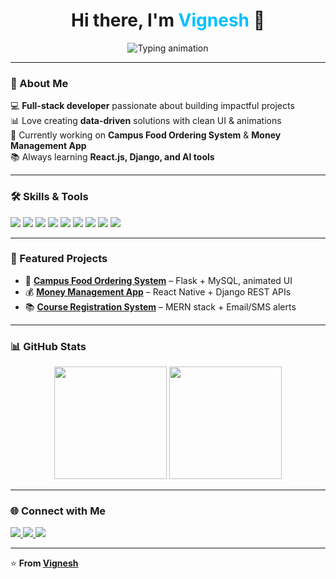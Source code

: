 <!-- Modern GitHub Profile README for Vignesh -->

<h1 align="center">
  Hi there, I'm <span style="color:#00BFFF;">Vignesh</span> 👋
</h1>

<p align="center">
  <img src="https://readme-typing-svg.herokuapp.com?font=Fira+Code&size=24&pause=1000&color=00BFFF&center=true&vCenter=true&width=500&lines=B.Tech+CSE+Student;Full+Stack+Developer;Data+Visualization+Enthusiast;AI+%26+ML+Learner" alt="Typing animation" />
</p>

---

### 🚀 About Me  
💻 **Full-stack developer** passionate about building impactful projects  
📊 Love creating **data-driven** solutions with clean UI & animations  
🎯 Currently working on **Campus Food Ordering System** & **Money Management App**  
📚 Always learning **React.js, Django, and AI tools**  

---

### 🛠️ Skills & Tools
<p>
  <img src="https://img.shields.io/badge/Python-3776AB?style=for-the-badge&logo=python&logoColor=white" />
  <img src="https://img.shields.io/badge/Java-007396?style=for-the-badge&logo=java&logoColor=white" />
  <img src="https://img.shields.io/badge/JavaScript-F7DF1E?style=for-the-badge&logo=javascript&logoColor=black" />
  <img src="https://img.shields.io/badge/React-61DAFB?style=for-the-badge&logo=react&logoColor=black" />
  <img src="https://img.shields.io/badge/Flask-000000?style=for-the-badge&logo=flask&logoColor=white" />
  <img src="https://img.shields.io/badge/Django-092E20?style=for-the-badge&logo=django&logoColor=white" />
  <img src="https://img.shields.io/badge/MySQL-4479A1?style=for-the-badge&logo=mysql&logoColor=white" />
  <img src="https://img.shields.io/badge/MongoDB-47A248?style=for-the-badge&logo=mongodb&logoColor=white" />
  <img src="https://img.shields.io/badge/Power%20BI-F2C811?style=for-the-badge&logo=powerbi&logoColor=black" />
</p>

---

### 📌 Featured Projects
- 🍔 **[Campus Food Ordering System](https://github.com/vignesh0314/campus-food-ordering-system)** – Flask + MySQL, animated UI  
- 💰 **[Money Management App](https://github.com/vignesh0314/money-management-app)** – React Native + Django REST APIs  
- 📚 **[Course Registration System](https://github.com/vignesh0314/course-registration-system)** – MERN stack + Email/SMS alerts  

---

### 📊 GitHub Stats
<p align="center">
  <img src="https://github-readme-stats.vercel.app/api?username=vignesh0314&show_icons=true&theme=tokyonight" height="180"/>
  <img src="https://github-readme-streak-stats.herokuapp.com/?user=vignesh0314&theme=tokyonight" height="180"/>
</p>

---

### 🌐 Connect with Me
<p>
  <a href="https://linkedin.com/in/vignesh-m-63b675268">
    <img src="https://img.shields.io/badge/LinkedIn-0077B5?style=for-the-badge&logo=linkedin&logoColor=white" />
  </a>
  <a href="mailto:vigneshm030105@gmail.com">
    <img src="https://img.shields.io/badge/Email-D14836?style=for-the-badge&logo=gmail&logoColor=white" />
  </a>
  <a href="https://github.com/vignesh0314">
    <img src="https://img.shields.io/badge/GitHub-181717?style=for-the-badge&logo=github&logoColor=white" />
  </a>
</p>

---

⭐ **From [Vignesh](https://github.com/vignesh0314)**
